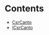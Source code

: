 

# Contents
- [CsrCanto](CsrCanto.sol/contract.CsrCanto.md)
- [ICsrCanto](ICsrCanto.sol/interface.ICsrCanto.md)
